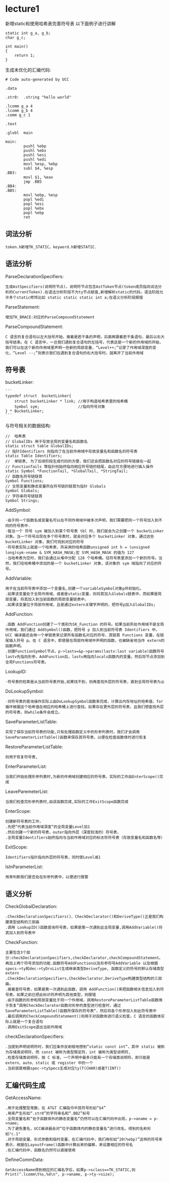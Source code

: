 # lecture1
新增static和使用哈希表完善符号表
以下面例子进行讲解
```
static int g_a, g_b;
char g_c;

int main()
{
    return 1;
}
```
生成未优化的汇编代码:
```
# Code auto-generated by UCC

.data

.str0:  .string "hello world"

.lcomm g_a 4
.lcomm g_b 4
.comm g_c 1

.text

.globl  main

main:
        pushl %ebp
        pushl %ebx
        pushl %esi
        pushl %edi
        movl %esp, %ebp
        subl $4, %esp
.BB3:
        movl $1, %eax
        jmp .BB5
.BB4:
.BB5:
        movl %ebp, %esp
        popl %edi
        popl %esi
        popl %ebx
        popl %ebp
        ret
```
## 词法分析
    token.h新增TK_STATIC，keyword.h新增STATIC.
## 语法分析

ParseDeclarationSpecifiers:
    
    生成AstSpecifiers(说明符节点)，说明符节点包含AstToken节点(token成员指向词法分析的CurrentToken).在语法分析阶段不为ty节点赋值,新增解析static的代码，语法阶段允许多个static修饰比如 static static static int a;在语义分析阶段报错

ParseStatement:

    增加TK_BRACE:对应的ParseCompoundStatement

ParseCompoundStatement:

    C 语言的复合语句以左大括号开始，接着是若干条的声明，后面再跟着若干条语句，最后以右大括号结束。在 C 语言中，一旦我们遇到复合语句的左括号，代表这是一个新的作用域的开始，我们可以在这个新的作用域里声明一些新的局部变量，“Level++;”记录了作用域深度的变化，“Level --;”则表示我们在遇到复合语句的右大括号时，就离开了当前作用域

## 符号表
    
bucketLinker:
    
    ```
    typedef struct  bucketLinker{
        struct bucketLinker * link; //用于构造哈希表里的哈希桶
        Symbol sym;                 //指向符号对象
    } * BucketLinker;
    ```

与符号相关的数据结构:

    //  哈希表
    // GlobalIDs 用于存放全局的变量名和函数名
    static struct table GlobalIDs;
    // 指针Identifiers 则指向了在当前作用域中存放变量名和函数名的符号表
    static Table Identifiers;
    //  单链表, 为了后续阶段生成代码的方便，我们还会把函数名对应的符号链接在一起
    // FunctionTails 等指针则始终指向相应符号链的链尾，由此可方便地进行插入操作
    static Symbol *FunctionTail, *GlobalTail, *StringTail;
    // 函数名符号链链首
    Symbol Functions;
    // 全局变量和静态变量所在符号链的链首为指针 Globals
    Symbol Globals;
    // 字符串符号链链首
    Symbol Strings;

AddSymbol:

    ·由于同一个函数名或变量名可以在不同作用域中被多次声明，我们需要把同一个符号加入到不同的符号表中.
    ·每当一个 符号 sym 被加入到某个符号表 tbl 时，我们就会为之创建一个 bucketLinker 对象。当一个符号出现在多个符号表时，就会对应多个 bucketLinker 对象，通过这些 bucketLinker 对象，我们可找到对应的符号
    ·符号表实际上就是一个哈希表，所采用的哈希函数unsigned int h = (unsigned long)sym->name & SYM_HASH_MASK;宏 SYM_HASH_MASK 的值为 127
    ·当哈希表为空时，我们会通过从堆中分配 128 个哈希桶。往符号表里添加一个新的符号。当然，我们往哈希桶中添加的是一个 bucketLinker 对象，该对象的 sym 域指向了对应的符号。


AddVariable:

    用于在当前符号表中添加一个变量名,创建一个variableSymbol对象p并初始化。
    .如果该变量处于全局作用域，或者是static变量，则将其加入Globals链表中，而如果是局部变量，将其加入到当前函数的局部变量链表中。
    .如果该变量位于局部作用域，且是通过extern关键字声明的，把符号p加入GlobalIDs;

AddFunction:

    .函数 AddFunction创建了一个类别为SK_Function 的符号。如果当前所处作用域不是全局作用域，我们通过 AddSymbol()函数，把符号 p 加入到当前符号表 Identifiers 中。UCC 编译器还会用一个单链表来记录所有函数名对应的符号，其链首 Functions 变量，在链尾插入符号 p。在 C 语言中，即使是在局部作用域中声明的函数，也被缺省地当作 extern的函数声明。
    .创建FunctionSymbol节点，p->lastv=&p->params(lastv:last variable)函数符号lastv先指向形参，AddFunction后，lastv再指向locals函数内的变量。然后将节点添加到全局Functions符号表。
    
LookupID:

    ·符号表的检索是从当前符号表开始,如果找不到，则再查找外层的符号表，直到全局符号表为止

DoLookupSymbol:

    ·对符号表的查询操作实际上由DoLookupSymbol函数来完成，计算出内存地址的哈希值，for循环根据这个哈希值在相应的哈希桶上进行查找。如果存在更外层的符号表，且我们想查找外层的符号表，则while条件会成立。


SaveParameterListTable:

    实现了保存当前符号表的功能,只有处理函数定义中的形参列表时，我们才会调用SaveParameterListTable()函数来保存其符号表，以便在检查函数体时进行恢复

RestoreParameterListTable:

    则用于恢复符号表,

EnterParameterList:

    当我们开始处理形参列表时,为新的作用域创建相应的符号表，实际的工作由EnterScope()完成

LeaveParemeterList:

    当我们检查完形参列表时,由该函数完成,实际的工作ExitScope函数完成

EnterScope:

    创建新符号表的工作，
    .先把“代表当前作用域深度“的全局变量Level加1
    .然后创建一个新的符号表，outer指向外层（深度较浅的）符号表，
    .全局变量Identifiers始终指向与当前作用域对应的标志符符号表（存放变量名和函数名等）

ExitScope:

    Identifiers指针指向外层的符号表，同时使Level减1

IsInParameterList:

    用来判断我们是否处在形参列表中，以便进行报警
## 语义分析

CheckGlobalDeclaration:

    .CheckDeclarationSpecifiers()、CheckDeclarator()和DeriveType()正是我们构建类型结构的三部曲
    .调用 LookupID()函数查询符号表，如果是第一次遇到此全局变量,调用AddVariable()将其加入到符号表中

CheckFunction:

    主要包含3个部分:checkDeclarationSpecifiers,checkDeclarator,checkCompoundStatement。再加上两个符号添加的功能.函数符号AddFunction以及形参符号AddVariable 以及根据specs->ty和dec->tyDrvList生成继承类型DeriveType, 函数定义的符号的默认存储类型extern
    .CheckDeclarationSpecifiers,CheckDeclarator,DeriveType构建类型结构的三部曲，
    .接着查符号表，如果是第一次遇到此函数，调用 AddFunction()来把函数相关信息加入到符号表，如果之前已把此标识符声明为其他类型，则报错
    .由于函数的形参和局部变量处于同一个作用域，调用RestoreParameterListTable函数用于恢复“调用CheckDeclarator函数对形参的类型进行检查时，通过 SaveParameterListTable()函数所保存的符号表“，然后将各个形参加入到此符号表中
    .最后调用的CheckCompoundStatement()则用于对函数体进行语义检查，C 语言的函数体实际上就是一个复合语句
    .调用ExitScope退出当前作用域

checkDeclarationSpecifiers:

    .当提到声明说明符时，我们应条件反射般地想到“static const int”，其中 static 被称为存储类说明符，而 const 被称为类型限定符，int 被称为类型说明符,
    .检查存储类说明符，按 C 标准，一个声明中最多只能有一个存储类说明符，即只能是 extern、auto、static 或 register 中的一个
    .当前就是根据spec->tySpecs生成对应ty(T(CHAR)或者T(INT))




## 汇编代码生成

GetAccessName:

    .用于处理整型常数，在 AT&T 汇编指令中其符号形如“$4”
    .用来产生形如“.str0”的字符串名和“.BB2”标号
    .全局变量名和“处于函数体外的静态变量名“仍然可以在汇编代码中出现，p->aname = p->name;
    .为了避免重名，UCC编译器会对“位于函数体内的静态变量名“进行改名，得到的名称形如"c.1"
    .对于局部变量、形式参数和临时变量，在汇编代码中，我们用形如“20(%ebp)”这样的符号来表示，根据在LayoutFrame()函数中计算出来的偏移，来设置相应的符号名
    .在汇编代码中，函数名仍然可以直接使用

DefineCommData:

    GetAccessName得到相应的汇编名字后，如果p->sclass==TK_STATIC,则Print(".lcomm\t%s,%d\n", p->aname, p->ty->size);
